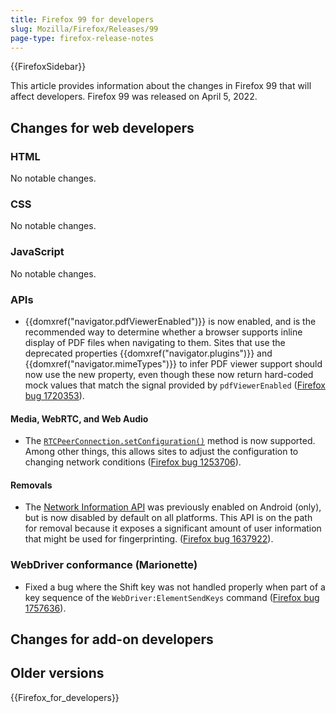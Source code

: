```yaml
---
title: Firefox 99 for developers
slug: Mozilla/Firefox/Releases/99
page-type: firefox-release-notes
---
```


{{FirefoxSidebar}}

This article provides information about the changes in Firefox 99 that will affect developers. Firefox 99 was released on April 5, 2022.

## Changes for web developers

### HTML

No notable changes.

### CSS

No notable changes.

### JavaScript

No notable changes.

### APIs

- {{domxref("navigator.pdfViewerEnabled")}} is now enabled, and is the recommended way to determine whether a browser supports inline display of PDF files when navigating to them.
  Sites that use the deprecated properties {{domxref("navigator.plugins")}} and {{domxref("navigator.mimeTypes")}} to infer PDF viewer support should now use the new property, even though these now return hard-coded mock values that match the signal provided by `pdfViewerEnabled` ([Firefox bug 1720353](https://bugzil.la/1720353)).

#### Media, WebRTC, and Web Audio

- The [`RTCPeerConnection.setConfiguration()`](/en-US/docs/Web/API/RTCPeerConnection/setConfiguration) method is now supported.
  Among other things, this allows sites to adjust the configuration to changing network conditions ([Firefox bug 1253706](https://bugzil.la/1253706)).

#### Removals

- The [Network Information API](/en-US/docs/Web/API/Network_Information_API) was previously enabled on Android (only), but is now disabled by default on all platforms.
  This API is on the path for removal because it exposes a significant amount of user information that might be used for fingerprinting.
  ([Firefox bug 1637922](https://bugzil.la/1637922)).

### WebDriver conformance (Marionette)

- Fixed a bug where the Shift key was not handled properly when part of a key sequence of the `WebDriver:ElementSendKeys` command ([Firefox bug 1757636](https://bugzil.la/1757636)).

## Changes for add-on developers

## Older versions

{{Firefox_for_developers}}

